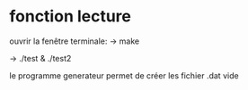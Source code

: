 # fonction lecture

ouvrir la fenêtre terminale:
-> make

-> ./test & ./test2


le programme generateur permet de créer les fichier .dat vide

